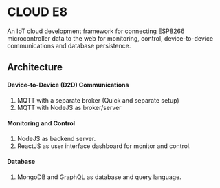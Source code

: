 # CLOUD E8
An IoT cloud development framework for connecting ESP8266 microcontroller data to the web for monitoring, control, device-to-device communications and database persistence. 

## Architecture
#### Device-to-Device (D2D) Communications
1. MQTT with a separate broker (Quick and separate setup)
2. MQTT with NodeJS as broker/server 
#### Monitoring and Control
1. NodeJS as backend server. 
2. ReactJS as user interface dashboard for monitor and control. 
#### Database
1. MongoDB and GraphQL as database and query language. 
